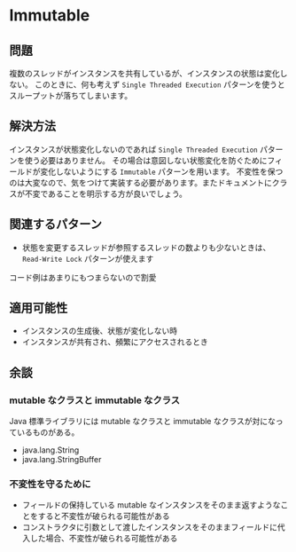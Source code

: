 # Immutable

## 問題

複数のスレッドがインスタンスを共有しているが、インスタンスの状態は変化しない。
このときに、何も考えず `Single Threaded Execution` パターンを使うとスループットが落ちてしまいます。

## 解決方法

インスタンスが状態変化しないのであれば `Single Threaded Execution` パターンを使う必要はありません。
その場合は意図しない状態変化を防ぐためにフィールドが変化しないようにする `Immutable` パターンを用います。
不変性を保つのは大変なので、気をつけて実装する必要があります。またドキュメントにクラスが不変であることを明示する方が良いでしょう。


## 関連するパターン
 
* 状態を変更するスレッドが参照するスレッドの数よりも少ないときは、`Read-Write Lock` パターンが使えます

コード例はあまりにもつまらないので割愛

## 適用可能性

* インスタンスの生成後、状態が変化しない時
* インスタンスが共有され、頻繁にアクセスされるとき

## 余談
### mutable なクラスと immutable なクラス

Java 標準ライブラリには mutable なクラスと immutable なクラスが対になっているものがある。

* java.lang.String
* java.lang.StringBuffer

### 不変性を守るために

* フィールドの保持している mutable なインスタンスをそのまま返すようなことをすると不変性が破られる可能性がある
* コンストラクタに引数として渡したインスタンスをそのままフィールドに代入した場合、不変性が破られる可能性がある
